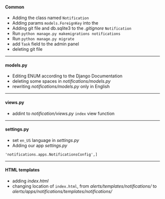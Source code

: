 #### Common
* Adding the class named `Notification`
* Adding params `models.ForeignKey` into the 
* Adding git file and db.sqlite3 to the *.gitignore* `Notification`
* Run `python manage.py makemigrations notifications`
* Run `python manage.py migrate`
* add `Task` field to the admin panel
* deleting git file
***
#### models.py
* Editing ENUM according to the Django Documentation
* deleting some spaces in *notifications/models.py*
* rewriting *notifications/models.py* only in English
***
#### views.py
* addint to *notification/views.py* `index` view function
***
#### settings.py 
* set `en_US` language in *settings.py*
* Adding our app *settings.py*
```>INSTALLED_APPS = [
'notifications.apps.NotificationsConfig',]
```
****
#### HTML templates
* adding *index.html*
* changing location of `index.html`, from *alerts/templates/notifications/* to *alerts/apps/notifications/templates/notifications/*
